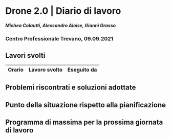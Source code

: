 # Drone 2.0 | Diario di lavoro
##### Michea Colautti, Alessandro Aloise, Gianni Grasso
### Centro Professionale Trevano, 09.09.2021

## Lavori svolti


|Orario        |Lavoro svolto                                     |Eseguito da        |
|--------------|------------------------------------------------- |-------------------|

##  Problemi riscontrati e soluzioni adottate

##  Punto della situazione rispetto alla pianificazione

## Programma di massima per la prossima giornata di lavoro
